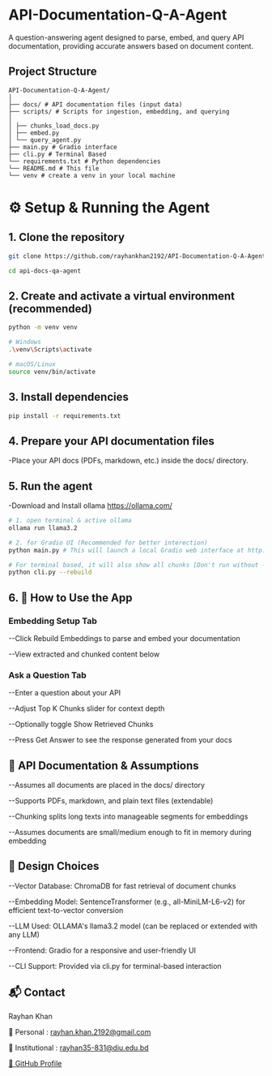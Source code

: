 # API-Documentation-Q-A-Agent

A question-answering agent designed to parse, embed, and query API documentation, providing accurate answers based on document content.

## Project Structure

```
API-Documentation-Q-A-Agent/
│
├── docs/ # API documentation files (input data)
├── scripts/ # Scripts for ingestion, embedding, and querying
│
│ ├── chunks_load_docs.py
│ ├── embed.py
│ └── query_agent.py
├── main.py # Gradio interface
├── cli.py # Terminal Based
└── requirements.txt # Python dependencies
└── README.md # This file
└── venv # create a venv in your local machine

```

# ⚙️ Setup & Running the Agent

## 1. Clone the repository

```bash
git clone https://github.com/rayhankhan2192/API-Documentation-Q-A-Agent
```
```bash 
cd api-docs-qa-agent

```
## 2. Create and activate a virtual environment (recommended)

```bash
python -m venv venv

# Windows
.\venv\Scripts\activate

# macOS/Linux
source venv/bin/activate
```

## 3. Install dependencies

```bash
pip install -r requirements.txt
```
## 4. Prepare your API documentation files

-Place your API docs (PDFs, markdown, etc.) inside the docs/ directory.


## 5. Run the agent
-Download and Install ollama https://ollama.com/ 
```bash
# 1. open terminal & active ollama 
ollama run llama3.2

# 2. for Gradio UI (Recommended for better interection)
python main.py # This will launch a local Gradio web interface at http://127.0.0.1:7860.

# For terminal based, it will also show all chunks [Don't run without --rebuild]
python cli.py --rebuild 
```

## 6. 🧠 How to Use the App

### Embedding Setup Tab
--Click Rebuild Embeddings to parse and embed your documentation

--View extracted and chunked content below

### Ask a Question Tab
--Enter a question about your API

--Adjust Top K Chunks slider for context depth

--Optionally toggle Show Retrieved Chunks

--Press Get Answer to see the response generated from your docs

## 📄 API Documentation & Assumptions

--Assumes all documents are placed in the docs/ directory

--Supports PDFs, markdown, and plain text files (extendable)

--Chunking splits long texts into manageable segments for embeddings

--Assumes documents are small/medium enough to fit in memory during embedding


## 🧩 Design Choices

--Vector Database: ChromaDB for fast retrieval of document chunks

--Embedding Model: SentenceTransformer (e.g., all-MiniLM-L6-v2) for efficient text-to-vector conversion

--LLM Used: OLLAMA's llama3.2 model (can be replaced or extended with any LLM)

--Frontend: Gradio for a responsive and user-friendly UI

--CLI Support: Provided via cli.py for terminal-based interaction



## 📬 Contact
Rayhan Khan

📧 Personal     : rayhan.khan.2192@gmail.com

📧 Institutional : rayhan35-831@diu.edu.bd

[🔗 GitHub Profile](https://github.com/rayhankhan2192)

